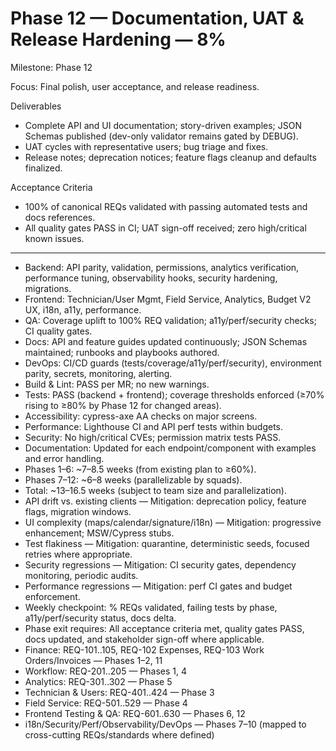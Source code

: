 # Phase 12 — Documentation, UAT & Release Hardening — 8%

Milestone: Phase 12

Focus: Final polish, user acceptance, and release readiness.

Deliverables
- Complete API and UI documentation; story-driven examples; JSON Schemas published (dev-only validator remains gated by DEBUG).
- UAT cycles with representative users; bug triage and fixes.
- Release notes; deprecation notices; feature flags cleanup and defaults finalized.

Acceptance Criteria
- 100% of canonical REQs validated with passing automated tests and docs references.
- All quality gates PASS in CI; UAT sign-off received; zero high/critical known issues.
- --
- Backend: API parity, validation, permissions, analytics verification, performance tuning, observability hooks, security hardening, migrations.
- Frontend: Technician/User Mgmt, Field Service, Analytics, Budget V2 UX, i18n, a11y, performance.
- QA: Coverage uplift to 100% REQ validation; a11y/perf/security checks; CI quality gates.
- Docs: API and feature guides updated continuously; JSON Schemas maintained; runbooks and playbooks authored.
- DevOps: CI/CD guards (tests/coverage/a11y/perf/security), environment parity, secrets, monitoring, alerting.
- Build & Lint: PASS per MR; no new warnings.
- Tests: PASS (backend + frontend); coverage thresholds enforced (≥70% rising to ≥80% by Phase 12 for changed areas).
- Accessibility: cypress-axe AA checks on major screens.
- Performance: Lighthouse CI and API perf tests within budgets.
- Security: No high/critical CVEs; permission matrix tests PASS.
- Documentation: Updated for each endpoint/component with examples and error handling.
- Phases 1–6: ~7–8.5 weeks (from existing plan to ≥60%).
- Phases 7–12: ~6–8 weeks (parallelizable by squads).
- Total: ~13–16.5 weeks (subject to team size and parallelization).
- API drift vs. existing clients — Mitigation: deprecation policy, feature flags, migration windows.
- UI complexity (maps/calendar/signature/i18n) — Mitigation: progressive enhancement; MSW/Cypress stubs.
- Test flakiness — Mitigation: quarantine, deterministic seeds, focused retries where appropriate.
- Security regressions — Mitigation: CI security gates, dependency monitoring, periodic audits.
- Performance regressions — Mitigation: perf CI gates and budget enforcement.
- Weekly checkpoint: % REQs validated, failing tests by phase, a11y/perf/security status, docs delta.
- Phase exit requires: All acceptance criteria met, quality gates PASS, docs updated, and stakeholder sign-off where applicable.
- Finance: REQ-101..105, REQ-102 Expenses, REQ-103 Work Orders/Invoices — Phases 1–2, 11
- Workflow: REQ-201..205 — Phases 1, 4
- Analytics: REQ-301..302 — Phase 5
- Technician & Users: REQ-401..424 — Phase 3
- Field Service: REQ-501..529 — Phase 4
- Frontend Testing & QA: REQ-601..630 — Phases 6, 12
- i18n/Security/Perf/Observability/DevOps — Phases 7–10 (mapped to cross-cutting REQs/standards where defined)
